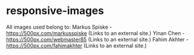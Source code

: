 # responsive-images

All images used belong to:
Markus Spiske - https://500px.com/markusspiske (Links to an external site.) 
Yinan Chen - https://500px.com/webmaster85 (Links to an external site.) 
Fahim Akhter - https://500px.com/fahimakhter (Links to an external site.) 
